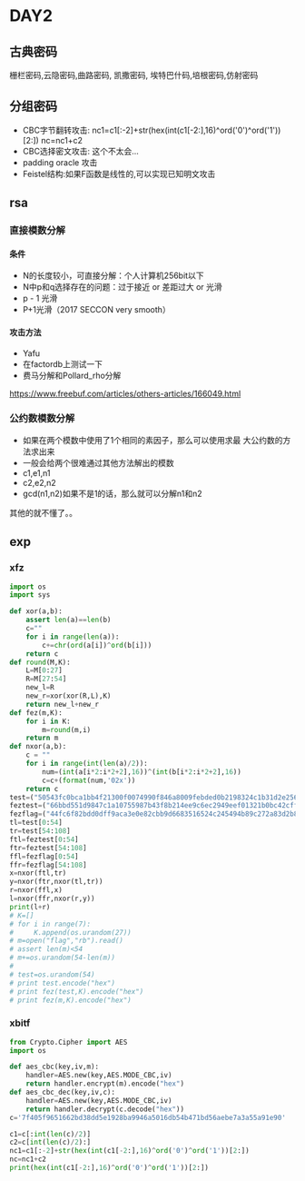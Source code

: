 # DAY2

## 古典密码 
栅栏密码,云隐密码,曲路密码, 凯撒密码, 埃特巴什码,培根密码,仿射密码

## 分组密码
- CBC字节翻转攻击:
nc1=c1[:-2]+str(hex(int(c1[-2:],16)^ord('0')^ord('1'))[2:])
nc=nc1+c2
- CBC选择密文攻击:
这个不太会...
- padding oracle 攻击
- Feistel结构:如果F函数是线性的,可以实现已知明文攻击

## rsa

### 直接模数分解

#### 条件

- N的长度较小，可直接分解：个人计算机256bit以下
- N中p和q选择存在的问题：过于接近 or 差距过大 or 光滑
- p - 1 光滑
- P+1光滑（2017 SECCON very smooth）

#### 攻击方法

- Yafu
- 在factordb上测试一下
- 费马分解和Pollard_rho分解

https://www.freebuf.com/articles/others-articles/166049.html

### 公约数模数分解

- 如果在两个模数中使用了1个相同的素因子，那么可以使用求最
大公约数的方法求出来
-  一般会给两个很难通过其他方法解出的模数
- c1,e1,n1
-  c2,e2,n2
-  gcd(n1,n2)如果不是1的话，那么就可以分解n1和n2

其他的就不懂了。。

## exp



### xfz

```python
import os
import sys

def xor(a,b):
    assert len(a)==len(b)
    c=""
    for i in range(len(a)):
        c+=chr(ord(a[i])^ord(b[i]))
    return c
def round(M,K):
    L=M[0:27]
    R=M[27:54]
    new_l=R
    new_r=xor(xor(R,L),K)
    return new_l+new_r
def fez(m,K):
    for i in K:
        m=round(m,i)
    return m
def nxor(a,b):
    c = ""
    for i in range(int(len(a)/2)):
        num=(int(a[i*2:i*2+2],16))^(int(b[i*2:i*2+2],16))
        c=c+(format(num,'02x'))
    return c
test=("50543fc0bca1bb4f21300f0074990f846a8009febded0b2198324c1b31d2e2563c908dcabbc461f194e70527e03a807e9a478f9a56f7")
feztest=("66bbd551d9847c1a10755987b43f8b214ee9c6ec2949eef01321b0bc42cffce6bdbd604924e5cbd99b7c56cf461561186921087fa1e9")
fezflag=("44fc6f82bdd0dff9aca3e0e82cbb9d6683516524c245494b89c272a83d2b88452ec0bfa0a73ffb42e304fe3748896111b9bdf4171903")
tl=test[0:54]
tr=test[54:108]
ftl=feztest[0:54]
ftr=feztest[54:108]
ffl=fezflag[0:54]
ffr=fezflag[54:108]
x=nxor(ftl,tr)
y=nxor(ftr,nxor(tl,tr))
r=nxor(ffl,x)
l=nxor(ffr,nxor(r,y))
print(l+r)
# K=[]
# for i in range(7):
#     K.append(os.urandom(27))
# m=open("flag","rb").read()
# assert len(m)<54
# m+=os.urandom(54-len(m))
#
# test=os.urandom(54)
# print test.encode("hex")
# print fez(test,K).encode("hex")
# print fez(m,K).encode("hex")
```

### xbitf

```python
from Crypto.Cipher import AES
import os

def aes_cbc(key,iv,m):
    handler=AES.new(key,AES.MODE_CBC,iv)
    return handler.encrypt(m).encode("hex")
def aes_cbc_dec(key,iv,c):
    handler=AES.new(key,AES.MODE_CBC,iv)
    return handler.decrypt(c.decode("hex"))
c='7f405f9651662bd38dd5e1928ba9946a5016db54b471bd56aebe7a3a55a91e90'

c1=c[:int(len(c)/2)]
c2=c[int(len(c)/2):]
nc1=c1[:-2]+str(hex(int(c1[-2:],16)^ord('0')^ord('1'))[2:])
nc=nc1+c2
print(hex(int(c1[-2:],16)^ord('0')^ord('1'))[2:])
```




